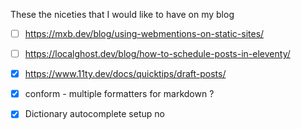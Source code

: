 These the niceties that I would like to have on my blog

- [ ] <https://mxb.dev/blog/using-webmentions-on-static-sites/>
- [ ] <https://localghost.dev/blog/how-to-schedule-posts-in-eleventy/>
- [x] <https://www.11ty.dev/docs/quicktips/draft-posts/>

- [x] conform - multiple formatters for markdown ?
- [x] Dictionary autocomplete setup no
